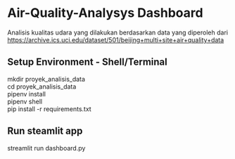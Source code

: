 # Air-Quality-Analysys Dashboard
Analisis kualitas udara yang dilakukan berdasarkan data yang diperoleh dari https://archive.ics.uci.edu/dataset/501/beijing+multi+site+air+quality+data
## Setup Environment - Shell/Terminal
mkdir proyek_analisis_data\
cd proyek_analisis_data\
pipenv install\
pipenv shell\
pip install -r requirements.txt
## Run steamlit app
streamlit run dashboard.py
